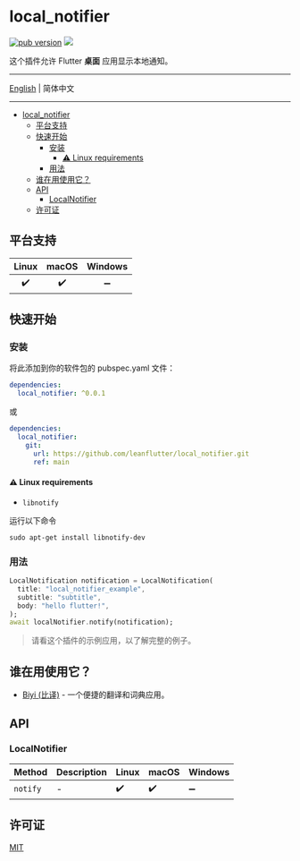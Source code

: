 # local_notifier

[![pub version][pub-image]][pub-url] [![][discord-image]][discord-url]

[pub-image]: https://img.shields.io/pub/v/local_notifier.svg
[pub-url]: https://pub.dev/packages/local_notifier

[discord-image]: https://img.shields.io/discord/884679008049037342.svg
[discord-url]: https://discord.gg/zPa6EZ2jqb

这个插件允许 Flutter **桌面** 应用显示本地通知。

---

[English](./README.md) | 简体中文

---

<!-- START doctoc generated TOC please keep comment here to allow auto update -->
<!-- DON'T EDIT THIS SECTION, INSTEAD RE-RUN doctoc TO UPDATE -->

- [local_notifier](#local_notifier)
  - [平台支持](#平台支持)
  - [快速开始](#快速开始)
    - [安装](#安装)
      - [⚠️ Linux requirements](#️-linux-requirements)
    - [用法](#用法)
  - [谁在用使用它？](#谁在用使用它)
  - [API](#api)
    - [LocalNotifier](#localnotifier)
  - [许可证](#许可证)

<!-- END doctoc generated TOC please keep comment here to allow auto update -->

## 平台支持

| Linux | macOS | Windows |
| :---: | :---: | :-----: |
|   ✔️   |   ✔️   |    ➖    |

## 快速开始

### 安装

将此添加到你的软件包的 pubspec.yaml 文件：

```yaml
dependencies:
  local_notifier: ^0.0.1
```

或

```yaml
dependencies:
  local_notifier:
    git:
      url: https://github.com/leanflutter/local_notifier.git
      ref: main
```

#### ⚠️ Linux requirements

- `libnotify`

运行以下命令

```
sudo apt-get install libnotify-dev
```

### 用法

```dart
LocalNotification notification = LocalNotification(
  title: "local_notifier_example",
  subtitle: "subtitle",
  body: "hello flutter!",
);
await localNotifier.notify(notification);
```

> 请看这个插件的示例应用，以了解完整的例子。

## 谁在用使用它？

- [Biyi (比译)](https://biyidev.com/) - 一个便捷的翻译和词典应用。

## API

### LocalNotifier

| Method   | Description | Linux | macOS | Windows |
| -------- | ----------- | ----- | ----- | ------- |
| `notify` | -           | ✔️     | ✔️     | ➖       |

## 许可证

[MIT](./LICENSE)
